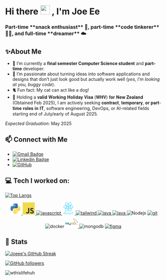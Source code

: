 <h1>Hi there  <img src="https://raw.githubusercontent.com/MartinHeinz/MartinHeinz/master/wave.gif" width="30px" height="30px" /> , I'm Joe Ee</h1>
<h3> Part-time **snack enthusiast** 🍧, part-time **code tinkerer** 👩‍💻, and full-time **dreamer** ☁️</h3>

## ✨About Me
- 🏦 I’m currently a **final semester Computer Science student** and **part-time** developer.
- 📝 I’m passionate about turning ideas into software applications and designs that don’t just look good but actually work well (*yes, I’m looking at you, buggy code*).
- 🐈 Fun fact: My cat can act like a dog!
- 📄 Holding a 𝐯𝐚𝐥𝐢𝐝 𝐖𝐨𝐫𝐤𝐢𝐧𝐠 𝐇𝐨𝐥𝐢𝐝𝐚𝐲 𝐕𝐢𝐬𝐚 (𝐖𝐇𝐕) 𝐟𝐨𝐫 𝐍𝐞𝐰 𝐙𝐞𝐚𝐥𝐚𝐧𝐝 (Obtained Feb 2025), I am actively seeking 𝐜𝐨𝐧𝐭𝐫𝐚𝐜𝐭, 𝐭𝐞𝐦𝐩𝐨𝐫𝐚𝐫𝐲, 𝐨𝐫 𝐩𝐚𝐫𝐭-𝐭𝐢𝐦𝐞 𝐫𝐨𝐥𝐞𝐬 𝐢𝐧 𝐈𝐓, software engineering, DevOps, or AI-related fields starting end of July/early of August 2025.

*Expected Graduation*: May 2025

## 📫 Connect with Me
- [![Gmail Badge](https://img.shields.io/badge/-joeee0ee@gmail.com-c14438?style=flat-square&logo=Gmail&logoColor=white&link=mailto:joeee0ee@gmail.com)](mailto:joeee0ee@gmail.com)
- [![Linkedin Badge](https://img.shields.io/badge/-JoeEe-blue?style=flat-square&logo=Linkedin&logoColor=white&link=https://www.linkedin.com/in/joe-ee-ho)](https://www.linkedin.com/in/joe-ee-ho)
- [![GitHub](https://img.shields.io/badge/-GitHub-181717?style=flat-square&logo=github&logoColor=white&link=https://github.com/wthislifehuh)](https://github.com/wthislifehuh)

## 💻 Tech I worked on:
[![Top Langs](https://github-readme-stats.vercel.app/api/top-langs/?username=wthislifehuh&layout=compact&text_color=daf7dc&bg_color=151515&hide=css,html,php)](https://github.com/anuraghazra/github-readme-stats)

<p align="center">
      <a href="https://www.python.org" target="_blank" rel="noreferrer"> 
        <img src="https://raw.githubusercontent.com/devicons/devicon/master/icons/python/python-original.svg" alt="python" width="40" height="40"/> 
      </a>
      <a href="https://developer.mozilla.org/en-US/docs/Web/JavaScript" target="_blank" rel="noreferrer"> 
        <img src="https://raw.githubusercontent.com/devicons/devicon/master/icons/javascript/javascript-original.svg" alt="javascript" width="40" height="40"/> 
      </a>
       <a href="https://www.typescriptlang.org/" target="_blank" rel="noreferrer"> 
        <img src="https://www.vectorlogo.zone/logos/typescriptlang/typescriptlang-icon.svg" alt="javascript" width="40" height="40"/> 
      </a>
      <a href="https://reactjs.org/" target="_blank" rel="noreferrer"> 
        <img src="https://raw.githubusercontent.com/devicons/devicon/master/icons/react/react-original-wordmark.svg" alt="react" width="40" height="40"/> 
      </a>
      <a href="https://tailwindcss.com/" target="_blank" rel="noreferrer"> 
        <img src="https://www.vectorlogo.zone/logos/tailwindcss/tailwindcss-icon.svg" alt="tailwind" width="40" height="40"/> 
      </a>
      <a href="https://www.java.com/en/" target="_blank" rel="noreferrer"> 
        <img src="https://www.vectorlogo.zone/logos/java/java-icon.svg" alt="java" width="65" height="65"/> 
      </a>
      <a href="https://dart.dev/" target="_blank" rel="noreferrer"> 
        <img src="https://www.vectorlogo.zone/logos/dartlang/dartlang-ar21.svg" alt="java" width="65" height="65"/> 
      </a>
      <img src="https://www.vectorlogo.zone/logos/nodejs/nodejs-icon.svg" alt="Nodejs" width="55" height="55"/>
        <a href="https://git-scm.com/" target="_blank" rel="noreferrer"> 
    <img src="https://www.vectorlogo.zone/logos/git-scm/git-scm-icon.svg" alt="git" width="40" height="40"/> 
  </a> 
      <img src="https://www.vectorlogo.zone/logos/docker/docker-official.svg" alt="docker" width="60" height="50"/>
        <a href="https://www.mysql.com/" target="_blank" rel="noreferrer"> 
    <img src="https://raw.githubusercontent.com/devicons/devicon/master/icons/mysql/mysql-original-wordmark.svg" alt="mysql" width="40" height="40"/> 
  </a> 
      <img src="https://www.vectorlogo.zone/logos/mongodb/mongodb-icon.svg" alt="mongodb" width="45" height="55"/>
    <a href="https://www.figma.com/" target="_blank" rel="noreferrer"> 
    <img src="https://www.vectorlogo.zone/logos/figma/figma-icon.svg" alt="figma" width="40" height="40"/> 
  </a>
</p>

## 📜 Stats

[![Joeee's GitHub Streak](https://nirzak-streak-stats.vercel.app/?user=wthislifehuh&theme=dark)](https://git.io/streak-stats)

[![GitHub followers](https://img.shields.io/github/followers/wthislifehuh?label=Follow&style=social)](https://github.com/wthislifehuh) 

<p align="left"> 
  <img src="https://komarev.com/ghpvc/?username=wthislifehuh&label=Profile%20views&color=0e75b6&style=flat" alt="wthislifehuh" /> 
</p>

